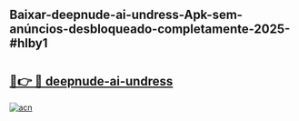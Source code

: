 ## Baixar-deepnude-ai-undress-Apk-sem-anúncios-desbloqueado-completamente-2025-#hlby1

# <h2><a href="https://ainizakaria.my?title=deepnude-ai-undress&ref=20M">🔗👉 🔴 deepnude-ai-undress</a></h2>

[![acn](https://github.com/user-attachments/assets/0f9c940e-d8b0-45ae-aac7-cd30a18b3e1c)](https://ainizakaria.my?title=deepnude-ai-undress&ref=20M)

